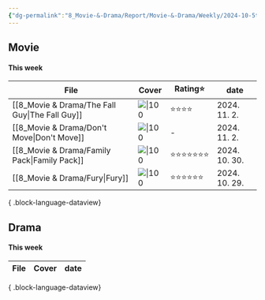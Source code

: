 ```yaml
---
{"dg-permalink":"8_Movie-&-Drama/Report/Movie-&-Drama/Weekly/2024-10-5th---Movie-&-Drama","created-date":"2024-10-29 9:44:07 pm","date":"2024-10-29","type":"movie","tags":["movie","drama","weekly-report"],"aliases":null,"dg-publish":true,"permalink":"/8_Movie-&-Drama/Report/Movie-&-Drama/Weekly/2024-10-5th---Movie-&-Drama/","dgPassFrontmatter":true,"noteIcon":"1"}
---
```



## Movie 
#### This week
| File                                              | Cover                                                                                                                        | Rating⭐ | date          |
| ------------------------------------------------- | ---------------------------------------------------------------------------------------------------------------------------- | ------- | ------------- |
| [[8_Movie & Drama/The Fall Guy\|The Fall Guy]] | ![\|100](https://m.media-amazon.com/images/M/MV5BM2U0MTJiYTItMjNiZS00MzU4LTkxYTAtYTU0ZGY1ODJhMjRhXkEyXkFqcGc@._V1_SX300.jpg) | ⭐⭐⭐⭐    | 2024. 11. 2.  |
| [[8_Movie & Drama/Don't Move\|Don't Move]]     | ![\|100](https://m.media-amazon.com/images/M/MV5BZmFlMTMyMzQtNmI4NC00YTcyLTgwOGUtMzc4YjcyNDUyOGY3XkEyXkFqcGc@._V1_SX300.jpg) | \-      | 2024. 11. 2.  |
| [[8_Movie & Drama/Family Pack\|Family Pack]]   | ![\|100](https://m.media-amazon.com/images/M/MV5BMDExZjNmYjEtMGRiYy00NWIwLWFjZmUtMjdhOTQyMjdjMDNiXkEyXkFqcGc@._V1_SX300.jpg) | ⭐⭐⭐⭐⭐⭐⭐ | 2024. 10. 30. |
| [[8_Movie & Drama/Fury\|Fury]]                 | ![\|100](https://m.media-amazon.com/images/M/MV5BMjA4MDU0NTUyN15BMl5BanBnXkFtZTgwMzQxMzY4MjE@._V1_SX300.jpg)                 | ⭐⭐⭐⭐⭐⭐  | 2024. 10. 29. |

{ .block-language-dataview}

## Drama
#### This week
| File | Cover | date |
| ---- | ----- | ---- |

{ .block-language-dataview}

